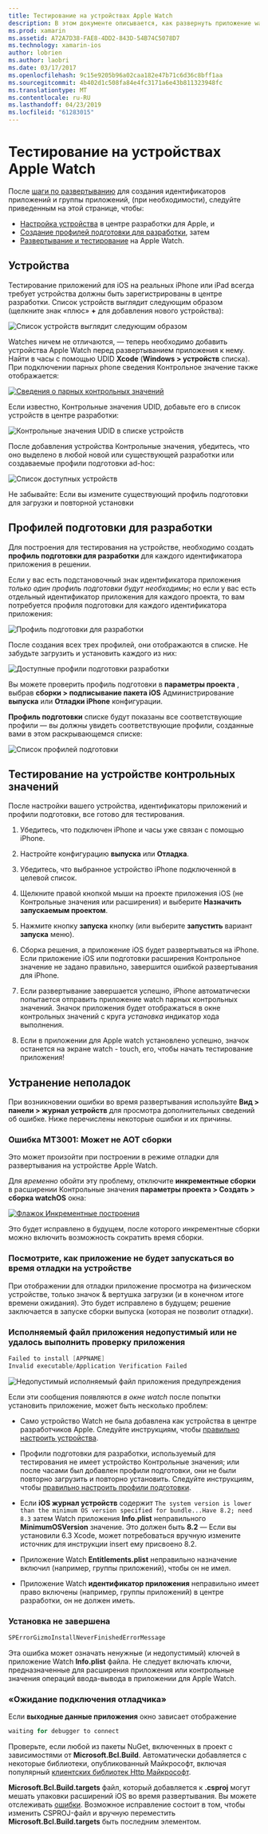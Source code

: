 ```yaml
---
title: Тестирование на устройствах Apple Watch
description: В этом документе описывается, как развернуть приложение watchOS, созданных с помощью Xamarin для тестирования на фактический Apple Watch. Он рассматривается устройства, профили, тестирования, подготовки и приводятся некоторые советы по устранению неполадок.
ms.prod: xamarin
ms.assetid: A72A7D38-FAE8-4DD2-843D-54B74C5078D7
ms.technology: xamarin-ios
author: lobrien
ms.author: laobri
ms.date: 03/17/2017
ms.openlocfilehash: 9c15e9205b96a02caa182e47b71c6d36c8bff1aa
ms.sourcegitcommit: 4b402d1c508fa84e4fc3171a6e43b811323948fc
ms.translationtype: MT
ms.contentlocale: ru-RU
ms.lasthandoff: 04/23/2019
ms.locfileid: "61283015"
---
```

# <a name="testing-on-apple-watch-devices"></a>Тестирование на устройствах Apple Watch

После [шаги по развертыванию](~/ios/watchos/deploy-test/index.md) для создания идентификаторов приложений и группы приложений, (при необходимости), следуйте приведенным на этой странице, чтобы:

- [Настройка устройства](#devices) в центре разработки для Apple, и
- [Создание профилей подготовки для разработки](#profiles), затем
- [Развертывание и тестирование](#testing) на Apple Watch.

<a name="devices" />

## <a name="devices"></a>Устройства

Тестирование приложений для iOS на реальных iPhone или iPad всегда требует устройства должны быть зарегистрированы в центре разработки. Список устройств выглядит следующим образом (щелкните знак «плюс» **+** для добавления нового устройства):

![](device-images/devices-sml.png "Список устройств выглядит следующим образом")

Watches ничем не отличаются, — теперь необходимо добавить устройства Apple Watch перед развертыванием приложения к нему. Найти в часы с помощью UDID **Xcode** (**Windows > устройств** списка). При подключении парных phone сведения Контрольное значение также отображается:

[![](device-images/xcode-devices-sml.png "Сведения о парных контрольных значений")](device-images/xcode-devices.png#lightbox)

Если известно, Контрольные значения UDID, добавьте его в список устройств в центре разработки:

![](device-images/devices-watch-sml.png "Контрольные значения UDID в списке устройств")

После добавления устройства Контрольные значения, убедитесь, что оно выделено в любой новой или существующей разработки или создаваемые профили подготовки ad-hoc:

![](device-images/devices-provisioning.png "Список доступных устройств")

Не забывайте: Если вы измените существующий профиль подготовки для загрузки и повторной установки

<a name="profiles" />

## <a name="development-provisioning-profiles"></a>Профилей подготовки для разработки

Для построения для тестирования на устройстве, необходимо создать **профиль подготовки для разработки** для каждого идентификатора приложения в решении.

Если у вас есть подстановочный знак идентификатора приложения *только один профиль подготовки будут необходимы*; но если у вас есть отдельный идентификатор приложения для каждого проекта, то вам потребуется профиля подготовки для каждого идентификатора приложения:

![](device-images/provisioningprofile-development.png "Профиль подготовки для разработки")

После создания всех трех профилей, они отображаются в списке. Не забудьте загрузить и установить каждого из них:

![](device-images/provisioningprofiles.png "Доступные профили подготовки разработки")

Вы можете проверить профиль подготовки в **параметры проекта** , выбрав **сборки > подписывание пакета iOS** Администрирование **выпуска** или **Отладки iPhone** конфигурации.

**Профиль подготовки** списке будут показаны все соответствующие профили — вы должны увидеть соответствующие профили, созданные вами в этом раскрывающемся списке:

![](device-images/options-selectprofile.png "Список профилей подготовки")


<a name="testing" />

## <a name="testing-on-a-watch-device"></a>Тестирование на устройстве контрольных значений

После настройки вашего устройства, идентификаторы приложений и профили подготовки, все готово для тестирования.

1. Убедитесь, что подключен iPhone и часы уже связан с помощью iPhone.

2. Настройте конфигурацию **выпуска** или **Отладка**.

3. Убедитесь, что выбранное устройство iPhone подключенной в целевой список.

4. Щелкните правой кнопкой мыши на проекте приложения iOS (не Контрольные значения или расширения) и выберите **Назначить запускаемым проектом**.

5. Нажмите кнопку **запуска** кнопку (или выберите **запустить** вариант **запуска** меню).

6. Сборка решения, а приложение iOS будет развертываться на iPhone.
  Если приложение iOS или подготовки расширения Контрольное значение не задано правильно, завершится ошибкой развертывания для iPhone.

7. Если развертывание завершается успешно, iPhone автоматически попытается отправить приложение watch парных контрольных значений. Значок приложения будет отображаться в окне контрольных значений с круга *установка* индикатор хода выполнения.

8. Если в приложении для Apple watch установлено успешно, значок останется на экране watch - touch, его, чтобы начать тестирование приложения!


## <a name="troubleshooting"></a>Устранение неполадок

При возникновении ошибки во время развертывания используйте **Вид > панели > журнал устройств** для просмотра дополнительных сведений об ошибке. Ниже перечислены некоторые ошибки и их причины.

### <a name="error-mt3001-could-not-aot-the-assembly"></a>Ошибка MT3001: Может не AOT сборки

Это может произойти при построении в режиме отладки для развертывания на устройстве Apple Watch.

Для *временно* обойти эту проблему, отключите **инкрементные сборки** в расширении Контрольные значения **параметры проекта > Создать > сборка watchOS** окна:

[![](device-images/disable-incremental-sml.png "Флажок Инкрементные построения")](device-images/disable-incremental.png#lightbox)

Это будет исправлено в будущем, после которого инкрементные сборки можно включить возможность сократить время сборки.


### <a name="watch-app-fails-to-start-while-debugging-on-device"></a>Посмотрите, как приложение не будет запускаться во время отладки на устройстве

При отображении для отладки приложение просмотра на физическом устройстве, только значок & вертушка загрузки (и в конечном итоге времени ожидания). Это будет исправлено в будущем; решение заключается в запуске сборки выпуска (которая не позволит отладки).


### <a name="invalid-application-executable-or-application-verification-failed"></a>Исполняемый файл приложения недопустимый или не удалось выполнить проверку приложения

```csharp
Failed to install [APPNAME]
Invalid executable/Application Verification Failed
```

![](device-images/invalid-application-executable.png "Недопустимый исполняемый файл приложения предупреждения")

Если эти сообщения появляются *в окне watch* после попытки установить приложение, может быть несколько проблем:

- Само устройство Watch не была добавлена как устройства в центре разработчиков Apple. Следуйте инструкциям, чтобы [правильно настроить устройства](#devices).

- Профили подготовки для разработки, используемый для тестирования не имеет устройство Контрольные значения; или после часами был добавлен профили подготовки, они не были повторно загрузить и повторно установить. Следуйте инструкциям, чтобы [правильно настроить профили подготовки](#profiles).

- Если **iOS журнал устройств** содержит `The system version is lower than the minimum OS version specified for bundle...Have 8.2; need 8.3` затем Watch приложения **Info.plist** неправильного **MinimumOSVersion** значение.
  Это должен быть **8.2** — Если вы установили 6.3 Xcode, может потребоваться вручную измените источник для инструкции insert ему присвоено 8.2.

- Приложение Watch **Entitlements.plist** неправильно назначение включил (например, группы приложений), чтобы он не имел.

- Приложение Watch **идентификатор приложения** неправильно имеет право включены (например, группы приложений) в центре разработки, он не должен иметь.



### <a name="install-never-finished"></a>Установка не завершена

```csharp
SPErrorGizmoInstallNeverFinishedErrorMessage
```

Эта ошибка может означать ненужные (и недопустимый) ключей в приложение Watch **Info.plist** файла. Не следует включать ключи, предназначенные для расширения приложения или контрольные значения операций ввода-вывода в приложении для Apple Watch.

<!--eg. NSLocationAlwaysUsageDescription -->


### <a name="waiting-for-debugger-to-connect"></a>«Ожидание подключения отладчика»

Если **выходные данные приложения** окно зависает отображение

```csharp
waiting for debugger to connect
```

Проверьте, если любой из пакеты NuGet, включенных в проект с зависимостями от **Microsoft.Bcl.Build**. Автоматически добавляется с некоторые библиотеки, опубликованный Майкрософт, включая популярный [клиентских библиотек Http Майкрософт](https://www.nuget.org/packages/Microsoft.Net.Http/).

**Microsoft.Bcl.Build.targets** файл, который добавляется к **.csproj** могут мешать упаковки расширений iOS во время развертывания. Вы можете отслеживать [ошибки](https://bugzilla.xamarin.com/show_bug.cgi?id=29912).
Возможное исправление состоит в том, чтобы изменить CSPROJ-файл и вручную переместить **Microsoft.Bcl.Build.targets** быть последним элементом.

